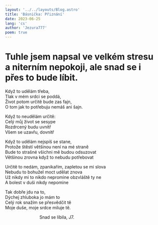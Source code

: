 ```yaml
---
layout: '../../layouts/Blog.astro'
title: 'Básnička: Přiznání'
date: 2023-06-25
lang: 'cs'
author: 'Jezura777'
poem: true
---
```

# Tuhle jsem napsal ve velkém stresu a niterním nepokoji, ale snad se i přes to bude líbit.

Když to udělám třeba,<br />
Tlak v mém srdci se poddá,<br />
Život potom určitě bude zas fajn,<br />
O tom jak to potřebuju nemáš ani šajn.<br />



Když to neudělám určitě:<br />
Celý můj život se sesype<br />
Rozdrcený budu uvnitř<br />
Všem se uzavřu, dovnitř<br />



Když to udělám nejspíš se stane,<br />
Protože štěstí většinou není na mé straně<br />
Bude to strašné všichni mě budou odsuzovat<br />
Většinou zrovna když to nebudu potřebovat<br />



Určitě to nedám, zpanikařím, zapletou se mi slova<br />
Nebudu to bohužel moct udělat znova<br />
Už nikdy mi to nikdo nepromine obzvláště ty ne<br />
A bolest v duši nikdy nepomine<br />



Tak dobře jdu na to,<br />
Dýchej zhluboka jo mám to<br />
Celý rok snažím se přesvědčit tě<br />
Moje duše, moje srdce miluje tě.<br />



                                Snad se líbila, J7.